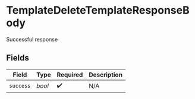 # TemplateDeleteTemplateResponseBody

Successful response


## Fields

| Field              | Type               | Required           | Description        |
| ------------------ | ------------------ | ------------------ | ------------------ |
| `success`          | *bool*             | :heavy_check_mark: | N/A                |